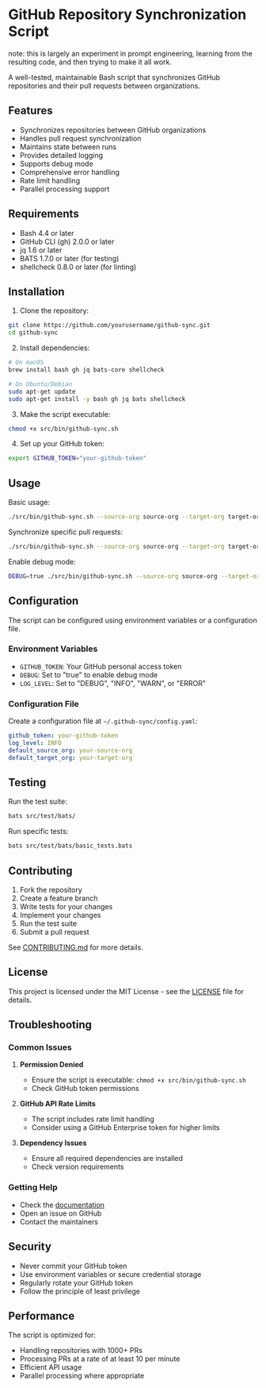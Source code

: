 # GitHub Repository Synchronization Script

note: this is largely an experiment in prompt engineering, learning from the resulting code, and then trying to make it all work.

A well-tested, maintainable Bash script that synchronizes GitHub repositories and their pull requests between organizations.

## Features

- Synchronizes repositories between GitHub organizations
- Handles pull request synchronization
- Maintains state between runs
- Provides detailed logging
- Supports debug mode
- Comprehensive error handling
- Rate limit handling
- Parallel processing support

## Requirements

- Bash 4.4 or later
- GitHub CLI (gh) 2.0.0 or later
- jq 1.6 or later
- BATS 1.7.0 or later (for testing)
- shellcheck 0.8.0 or later (for linting)

## Installation

1. Clone the repository:
```bash
git clone https://github.com/yourusername/github-sync.git
cd github-sync
```

2. Install dependencies:
```bash
# On macOS
brew install bash gh jq bats-core shellcheck

# On Ubuntu/Debian
sudo apt-get update
sudo apt-get install -y bash gh jq bats shellcheck
```

3. Make the script executable:
```bash
chmod +x src/bin/github-sync.sh
```

4. Set up your GitHub token:
```bash
export GITHUB_TOKEN="your-github-token"
```

## Usage

Basic usage:
```bash
./src/bin/github-sync.sh --source-org source-org --target-org target-org --repo repo-name
```

Synchronize specific pull requests:
```bash
./src/bin/github-sync.sh --source-org source-org --target-org target-org --repo repo-name --pr 123
```

Enable debug mode:
```bash
DEBUG=true ./src/bin/github-sync.sh --source-org source-org --target-org target-org --repo repo-name
```

## Configuration

The script can be configured using environment variables or a configuration file.

### Environment Variables

- `GITHUB_TOKEN`: Your GitHub personal access token
- `DEBUG`: Set to "true" to enable debug mode
- `LOG_LEVEL`: Set to "DEBUG", "INFO", "WARN", or "ERROR"

### Configuration File

Create a configuration file at `~/.github-sync/config.yaml`:

```yaml
github_token: your-github-token
log_level: INFO
default_source_org: your-source-org
default_target_org: your-target-org
```

## Testing

Run the test suite:
```bash
bats src/test/bats/
```

Run specific tests:
```bash
bats src/test/bats/basic_tests.bats
```

## Contributing

1. Fork the repository
2. Create a feature branch
3. Write tests for your changes
4. Implement your changes
5. Run the test suite
6. Submit a pull request

See [CONTRIBUTING.md](CONTRIBUTING.md) for more details.

## License

This project is licensed under the MIT License - see the [LICENSE](LICENSE) file for details.

## Troubleshooting

### Common Issues

1. **Permission Denied**
   - Ensure the script is executable: `chmod +x src/bin/github-sync.sh`
   - Check GitHub token permissions

2. **GitHub API Rate Limits**
   - The script includes rate limit handling
   - Consider using a GitHub Enterprise token for higher limits

3. **Dependency Issues**
   - Ensure all required dependencies are installed
   - Check version requirements

### Getting Help

- Check the [documentation](docs/)
- Open an issue on GitHub
- Contact the maintainers

## Security

- Never commit your GitHub token
- Use environment variables or secure credential storage
- Regularly rotate your GitHub token
- Follow the principle of least privilege

## Performance

The script is optimized for:
- Handling repositories with 1000+ PRs
- Processing PRs at a rate of at least 10 per minute
- Efficient API usage
- Parallel processing where appropriate 